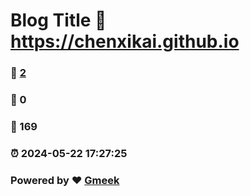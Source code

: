 # Blog Title :link: https://chenxikai.github.io 
### :page_facing_up: [2](https://chenxikai.github.io/tag.html) 
### :speech_balloon: 0 
### :hibiscus: 169 
### :alarm_clock: 2024-05-22 17:27:25 
### Powered by :heart: [Gmeek](https://github.com/Meekdai/Gmeek)
